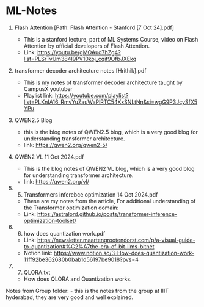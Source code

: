 # ML-Notes

1. Flash Attention [Path: Flash Attention - Stanford [7 Oct 24].pdf]
    - This is a stanford lecture, part of ML Systems Course, video on Flash Attention by official developers of Flash Attention. 
    - Link: https://youtu.be/gMOAud7hZg4?list=PLSrTvUm384I9PV10koj_cqit9OfbJXEkq 

2. transformer decoder architecture notes [Hrithik].pdf 
    - This is my notes of transformer decoder architecture taught by CampusX youtuber
    - Playlist link: https://youtube.com/playlist?list=PLKnIA16_RmvYuZauWaPlRTC54KxSNLtNn&si=wgG9P3JcySfX5YPu

3. QWEN2.5 Blog 
    - this is the blog notes of QWEN2.5 blog, which is a very good blog for understanding transformer architecture.
    -   link: https://qwen2.org/qwen2-5/ 
4. QWEN2 VL 11 Oct 2024.pdf
    - This is the blog notes of QWEN2 VL blog, which is a very good blog for understanding transformer architecture. 
    -   link: https://qwen2.org/vl/ 
5. 5. Transformers inferebce  optimization 14 Oct 2024.pdf  
    -  These are my notes from the article, For additional understanding of the Transformer optimization domain: 
    -  Link: https://astralord.github.io/posts/transformer-inference-optimization-toolset/  
6. 6. how does quantization work.pdf
    - Link: https://newsletter.maartengrootendorst.com/p/a-visual-guide-to-quantization#%C2%A7the-era-of-bit-llms-bitnet
    - Notion link: https://www.notion.so/3-How-does-quantization-work-11ff92be362680b0bab1d56197be9018?pvs=4
    
7. 7. QLORA.txt
    - How does QLORA and Quantization works. 

Notes from Group folder:
    - this is the notes from the group at IIIT hyderabad, they are very good and well explained.